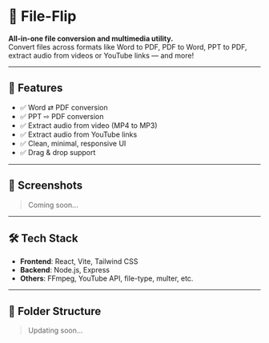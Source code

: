 # 📁 File-Flip

**All-in-one file conversion and multimedia utility.**  
Convert files across formats like Word to PDF, PDF to Word, PPT to PDF, extract audio from videos or YouTube links — and more!

---

## 🚀 Features

- ✅ Word ⇄ PDF conversion
- ✅ PPT ⇨ PDF conversion
- ✅ Extract audio from video (MP4 to MP3)
- ✅ Extract audio from YouTube links
- ✅ Clean, minimal, responsive UI
- ✅ Drag & drop support

---

## 📸 Screenshots

> Coming soon...

---

## 🛠️ Tech Stack

- **Frontend**: React, Vite, Tailwind CSS  
- **Backend**: Node.js, Express  
- **Others**: FFmpeg, YouTube API, file-type, multer, etc.

---

## 📂 Folder Structure

> Updating soon...
